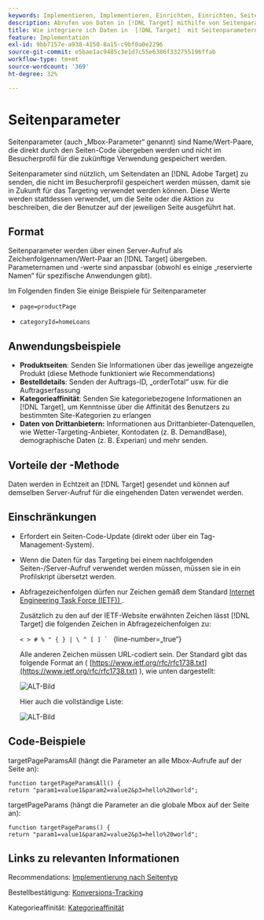 ```yaml
---
keywords: Implementieren, Implementieren, Einrichten, Einrichten, Seitenparameter
description: Abrufen von Daten in [!DNL Target] mithilfe von Seitenparametern.
title: Wie integriere ich Daten in  [!DNL Target]  mit Seitenparametern?
feature: Implementation
exl-id: 9bb7157e-a938-4150-8a15-c9bf0a0e2296
source-git-commit: e5bae1ac9485c3e1d7c55e6386f332755196ffab
workflow-type: tm+mt
source-wordcount: '369'
ht-degree: 32%

---
```


# Seitenparameter

Seitenparameter (auch „Mbox-Parameter“ genannt) sind Name/Wert-Paare, die direkt durch den Seiten-Code übergeben werden und nicht im Besucherprofil für die zukünftige Verwendung gespeichert werden.

Seitenparameter sind nützlich, um Seitendaten an [!DNL Adobe Target] zu senden, die nicht im Besucherprofil gespeichert werden müssen, damit sie in Zukunft für das Targeting verwendet werden können. Diese Werte werden stattdessen verwendet, um die Seite oder die Aktion zu beschreiben, die der Benutzer auf der jeweiligen Seite ausgeführt hat.

## Format

Seitenparameter werden über einen Server-Aufruf als Zeichenfolgennamen/Wert-Paar an [!DNL Target] übergeben. Parameternamen und -werte sind anpassbar (obwohl es einige „reservierte Namen“ für spezifische Anwendungen gibt).

Im Folgenden finden Sie einige Beispiele für Seitenparameter

* `page=productPage`

* `categoryId=homeLoans`

## Anwendungsbeispiele

* **Produktseiten**: Senden Sie Informationen über das jeweilige angezeigte Produkt (diese Methode funktioniert wie Recommendations)
* **Bestelldetails**: Senden der Auftrags-ID, „orderTotal“ usw. für die Auftragserfassung
* **Kategorieaffinität**: Senden Sie kategoriebezogene Informationen an [!DNL Target], um Kenntnisse über die Affinität des Benutzers zu bestimmten Site-Kategorien zu erlangen
* **Daten von Drittanbietern:** Informationen aus Drittanbieter-Datenquellen, wie Wetter-Targeting-Anbieter, Kontodaten (z. B. DemandBase), demographische Daten (z. B. Experian) und mehr senden.

## Vorteile der -Methode

Daten werden in Echtzeit an [!DNL Target] gesendet und können auf demselben Server-Aufruf für die eingehenden Daten verwendet werden.

## Einschränkungen

* Erfordert ein Seiten-Code-Update (direkt oder über ein Tag-Management-System).
* Wenn die Daten für das Targeting bei einem nachfolgenden Seiten-/Server-Aufruf verwendet werden müssen, müssen sie in ein Profilskript übersetzt werden.
* Abfragezeichenfolgen dürfen nur Zeichen gemäß dem Standard [Internet Engineering Task Force (IETF)) &#x200B;](https://www.ietf.org/rfc/rfc3986.txt).

  Zusätzlich zu den auf der IETF-Website erwähnten Zeichen lässt [!DNL Target] die folgenden Zeichen in Abfragezeichenfolgen zu:

  ```< > # % " { } | \ ^ [ ] ` ``` {line-number=„true“}

  Alle anderen Zeichen müssen URL-codiert sein. Der Standard gibt das folgende Format an ( [https://www.ietf.org/rfc/rfc1738.txt](https://www.ietf.org/rfc/rfc1738.txt) ), wie unten dargestellt:

  ![ALT-Bild](assets/ietf1.png)

  Hier auch die vollständige Liste:

  ![ALT-Bild](assets/ietf2.png)

## Code-Beispiele

targetPageParamsAll (hängt die Parameter an alle Mbox-Aufrufe auf der Seite an):

`function targetPageParamsAll() { return "param1=value1&param2=value2&p3=hello%20world";`

targetPageParams (hängt die Parameter an die globale Mbox auf der Seite an):

`function targetPageParams() { return "param1=value1&param2=value2&p3=hello%20world";`

## Links zu relevanten Informationen

Recommendations: [Implementierung nach Seitentyp](https://experienceleague.adobe.com/docs/target/using/recommendations/plan-implement.html?lang=de)

Bestellbestätigung: [Konversions-Tracking](../../implement/client-side/atjs/how-to-deployatjs/implement-target-without-a-tag-manager.md#track-conversions)

Kategorieaffinität: [Kategorieaffinität](https://experienceleague.adobe.com/docs/target/using/audiences/visitor-profiles/category-affinity.html?lang=de)
